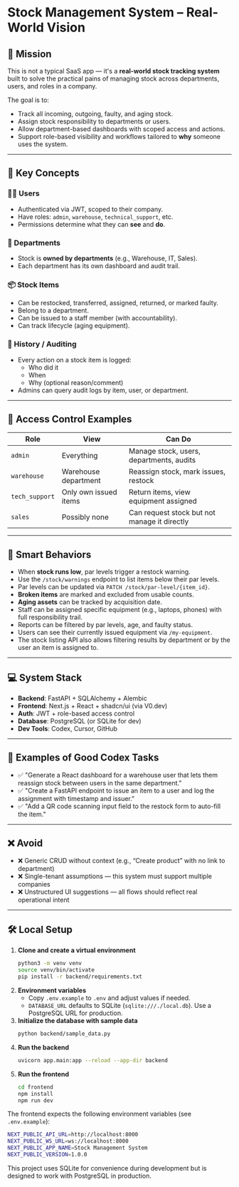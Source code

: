 # Stock Management System – Real-World Vision

## 🧭 Mission
This is not a typical SaaS app — it's a **real-world stock tracking system** built to solve the practical pains of managing stock across departments, users, and roles in a company.

The goal is to:
- Track all incoming, outgoing, faulty, and aging stock.
- Assign stock responsibility to departments or users.
- Allow department-based dashboards with scoped access and actions.
- Support role-based visibility and workflows tailored to **why** someone uses the system.

---

## 🧩 Key Concepts

### 🧑‍💼 Users
- Authenticated via JWT, scoped to their company.
- Have roles: `admin`, `warehouse`, `technical_support`, etc.
- Permissions determine what they can **see** and **do**.

### 🏢 Departments
- Stock is **owned by departments** (e.g., Warehouse, IT, Sales).
- Each department has its own dashboard and audit trail.

### 📦 Stock Items
- Can be restocked, transferred, assigned, returned, or marked faulty.
- Belong to a department.
- Can be issued to a staff member (with accountability).
- Can track lifecycle (aging equipment).

### 📝 History / Auditing
- Every action on a stock item is logged:
  - Who did it
  - When
  - Why (optional reason/comment)
- Admins can query audit logs by item, user, or department.

---

## 🔐 Access Control Examples

| Role           | View                  | Can Do                                             |
|----------------|-----------------------|----------------------------------------------------|
| `admin`        | Everything            | Manage stock, users, departments, audits           |
| `warehouse`    | Warehouse department  | Reassign stock, mark issues, restock               |
| `tech_support` | Only own issued items | Return items, view equipment assigned              |
| `sales`        | Possibly none         | Can request stock but not manage it directly       |

---

## 🧠 Smart Behaviors
- When **stock runs low**, par levels trigger a restock warning.
- Use the `/stock/warnings` endpoint to list items below their par levels.
- Par levels can be updated via `PATCH /stock/par-level/{item_id}`.
- **Broken items** are marked and excluded from usable counts.
- **Aging assets** can be tracked by acquisition date.
- Staff can be assigned specific equipment (e.g., laptops, phones) with full responsibility trail.
- Reports can be filtered by par levels, age, and faulty status.
- Users can see their currently issued equipment via `/my-equipment`.
- The stock listing API also allows filtering results by department or by the user an item is assigned to.


---

## 💻 System Stack
- **Backend**: FastAPI + SQLAlchemy + Alembic
- **Frontend**: Next.js + React + shadcn/ui (via V0.dev)
- **Auth**: JWT + role-based access control
- **Database**: PostgreSQL (or SQLite for dev)
- **Dev Tools**: Codex, Cursor, GitHub

---

## 🧪 Examples of Good Codex Tasks
- ✅ "Generate a React dashboard for a warehouse user that lets them reassign stock between users in the same department."
- ✅ "Create a FastAPI endpoint to issue an item to a user and log the assignment with timestamp and issuer."
- ✅ "Add a QR code scanning input field to the restock form to auto-fill the item."

---

## ❌ Avoid
- ❌ Generic CRUD without context (e.g., “Create product” with no link to department)
- ❌ Single-tenant assumptions — this system must support multiple companies
- ❌ Unstructured UI suggestions — all flows should reflect real operational intent

---

## 🛠️ Local Setup

1. **Clone and create a virtual environment**
   ```bash
   python3 -m venv venv
   source venv/bin/activate
   pip install -r backend/requirements.txt
   ```
2. **Environment variables**
   - Copy `.env.example` to `.env` and adjust values if needed.
   - `DATABASE_URL` defaults to SQLite (`sqlite:///./local.db`). Use a PostgreSQL URL for production.
3. **Initialize the database with sample data**
   ```bash
   python backend/sample_data.py
   ```
4. **Run the backend**
   ```bash
   uvicorn app.main:app --reload --app-dir backend
   ```
5. **Run the frontend**
   ```bash
   cd frontend
   npm install
   npm run dev
   ```

The frontend expects the following environment variables (see `.env.example`):

```bash
NEXT_PUBLIC_API_URL=http://localhost:8000
NEXT_PUBLIC_WS_URL=ws://localhost:8000
NEXT_PUBLIC_APP_NAME=Stock Management System
NEXT_PUBLIC_VERSION=1.0.0
```

This project uses SQLite for convenience during development but is designed to work with PostgreSQL in production.

